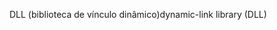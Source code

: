 <span data-ttu-id="c1431-101">DLL (biblioteca de vínculo dinâmico)</span><span class="sxs-lookup"><span data-stu-id="c1431-101">dynamic-link library (DLL)</span></span>